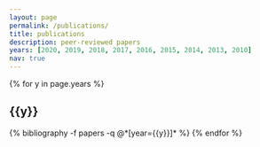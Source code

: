 ```yaml
---
layout: page
permalink: /publications/
title: publications
description: peer-reviewed papers
years: [2020, 2019, 2018, 2017, 2016, 2015, 2014, 2013, 2010]
nav: true
---
```


<div class="publications">

{% for y in page.years %}
  <h2 class="year">{{y}}</h2>
  {% bibliography -f papers -q @*[year={{y}}]* %}
{% endfor %}

</div>
